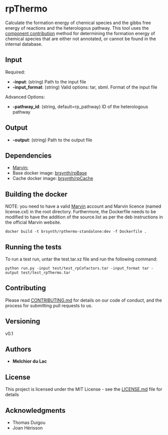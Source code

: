 # rpThermo

Calculate the formation energy of chemical species and the gibbs free energy of reactions and the heterologous pathway. This tool uses the [component contribution](https://gitlab.com/elad.noor/component-contribution) method for determining the formation energy of chemical species that are either not annotated, or cannot be found in the internal database.  

## Input

Required:
* **-input**: (string) Path to the input file
* **-input_format**: (string) Valid options: tar, sbml. Format of the input file

Advanced Options:
* **-pathway_id**: (string, default=rp_pathway) ID of the heterologous pathway

## Output

* **-output**: (string) Path to the output file 

## Dependencies

* [Marvin:](https://chemaxon.com/products/marvin)
* Base docker image: [brsynth/rpBase](https://hub.docker.com/r/brsynth/rpbase)
* Cache docker image: [brsynth/rpCache](https://hub.docker.com/r/brsynth/rpcache)

## Building the docker

NOTE: you need to have a valid [Marvin](https://chemaxon.com/products/marvin/download) account and Marvin licence (named license.cxl) in the root directory. Furthermore, the Dockerfile needs to be modified to have the addition of the source.list as per the deb instructions in the official Marvin website.

```
docker build -t brsynth/rpthermo-standalone:dev -f Dockerfile .
```

## Running the tests

To run a test run, untar the test.tar.xz file and run the following command:

```
python run.py -input test/test_rpCofactors.tar -input_format tar -output test/test_rpThermo.tar
```

## Contributing

Please read [CONTRIBUTING.md](https://gist.github.com/PurpleBooth/b24679402957c63ec426) for details on our code of conduct, and the process for submitting pull requests to us.

## Versioning

v0.1

## Authors

* **Melchior du Lac** 

## License

This project is licensed under the MIT License - see the [LICENSE.md](LICENSE.md) file for details

## Acknowledgments

* Thomas Duigou
* Joan Hérisson
